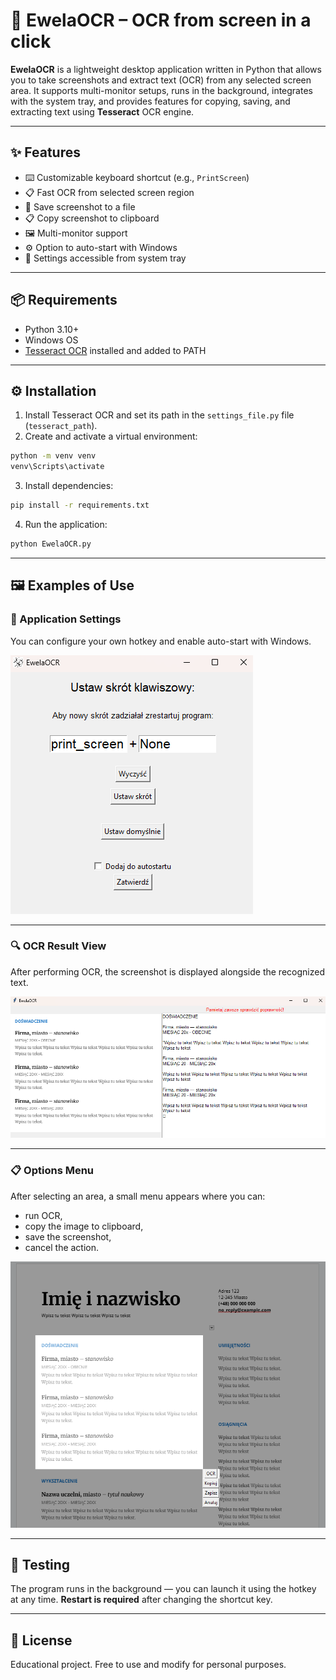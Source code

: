 
# 📸 EwelaOCR – OCR from screen in a click

**EwelaOCR** is a lightweight desktop application written in Python that allows you to take screenshots and extract text (OCR) from any selected screen area. It supports multi-monitor setups, runs in the background, integrates with the system tray, and provides features for copying, saving, and extracting text using **Tesseract** OCR engine.

---

## ✨ Features

- ⌨️ Customizable keyboard shortcut (e.g., `PrintScreen`)
- 📋 Fast OCR from selected screen region
- 💾 Save screenshot to a file
- 📋 Copy screenshot to clipboard
- 🖼️ Multi-monitor support
- ⚙️ Option to auto-start with Windows
- 🔧 Settings accessible from system tray

---

## 📦 Requirements

- Python 3.10+
- Windows OS
- [Tesseract OCR](https://github.com/tesseract-ocr/tesseract) installed and added to PATH

---

## ⚙️ Installation

1. Install Tesseract OCR and set its path in the `settings_file.py` file (`tesseract_path`).
2. Create and activate a virtual environment:

```bash
python -m venv venv
venv\Scripts\activate
```

3. Install dependencies:

```bash
pip install -r requirements.txt
```

4. Run the application:

```bash
python EwelaOCR.py
```

---

## 🖼️ Examples of Use

### 🧰 Application Settings

You can configure your own hotkey and enable auto-start with Windows.

![EwelaOCR Settings](settings_example.png)

---

### 🔍 OCR Result View

After performing OCR, the screenshot is displayed alongside the recognized text.

![OCR Result](OCR_example.png)

---

### 📋 Options Menu

After selecting an area, a small menu appears where you can:
- run OCR,
- copy the image to clipboard,
- save the screenshot,
- cancel the action.

![Usage Menu](usage_example.png)

---

## 🧪 Testing

The program runs in the background — you can launch it using the hotkey at any time. **Restart is required** after changing the shortcut key.

---

## 📄 License

Educational project. Free to use and modify for personal purposes.
